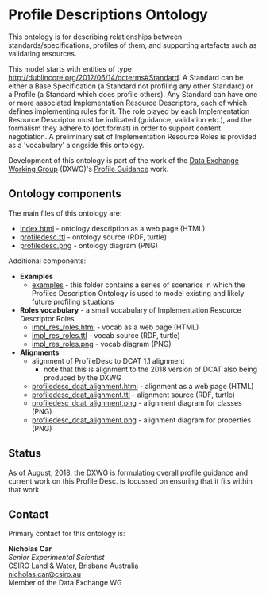 # Profile Descriptions Ontology
This ontology is for describing relationships between standards/specifications, profiles of them, and supporting artefacts such as validating resources.

This model starts with entities of type <http://dublincore.org/2012/06/14/dcterms#Standard>. A Standard can be either a Base Specification (a Standard not profiling any other Standard) or a Profile (a Standard which does profile others). Any Standard can have one or more associated Implementation Resource Descriptors, each of which defines implementing rules for it. The role played by each Implementation Resource Descriptor must be indicated (guidance, validation etc.), and the formalism they adhere to (dct:format) in order to support content negotiation. A preliminary set of Implementation Resource Roles is provided as a 'vocabulary' alongside this ontology.

Development of this ontology is part of the work of the [Data Exchange Working Group](https://www.w3.org/2017/dxwg/) (DXWG)'s [Profile Guidance](https://w3c.github.io/dxwg/profile-guidance/) work.

## Ontology components
The main files of this ontology are:

* [index.html](https://w3c.github.io/dxwg/profiledesc/) - ontology description as a web page (HTML)
* [profiledesc.ttl](profiledesc.ttl) - ontology source (RDF, turtle)
* [profiledesc.png](profiledesc.png) - ontology diagram (PNG)

Additional components:

* **Examples**
  * [examples](examples/) - this folder contains a series of scenarios in which the Profiles Description Ontology is used to model existing and likely future profiling situations
* **Roles vocabulary** - a small vocabulary of Implementation Resource Descriptor Roles
  * [impl_res_roles.html](https://w3c.github.io/dxwg/profiledesc/impl_res_roles.html) - vocab as a web page (HTML)
  * [impl_res_roles.ttl](impl_res_roles.ttl) - vocab source (RDF, turtle)
  * [impl_res_roles.png](impl_res_roles.png) - vocab diagram (PNG)
* **Alignments**
  * alignment of ProfileDesc to DCAT 1.1 alignment
    * note that this is alignment to the 2018 version of DCAT also being produced by the DXWG
  * [profiledesc_dcat_alignment.html](https://w3c.github.io/dxwg/profiledesc/profiledesc_dcat_alignment.html) - alignment as a web page (HTML)
  * [profiledesc_dcat_alignment.ttl](profiledesc_dcat_alignment.ttl) - alignment source (RDF, turtle)
  * [profiledesc_dcat_alignment.png](profiledesc_dcat_alignment_classes.png) - alignment diagram for classes (PNG)
  * [profiledesc_dcat_alignment.png](profiledesc_dcat_alignment_classes.png) - alignment diagram for properties (PNG)


## Status
As of August, 2018, the DXWG is formulating overall profile guidance and current work on this Profile Desc. is focussed on ensuring that it fits within that work.

## Contact
Primary contact for this ontology is:

**Nicholas Car**  
*Senior Experimental Scientist*  
CSIRO Land & Water, Brisbane Australia  
<nicholas.car@csiro.au>  
Member of the Data Exchange WG
